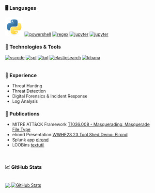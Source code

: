 ### 🖥️ Languages
<a href="https://www.python.org" target="_blank" rel="noreferrer"> <img src="https://raw.githubusercontent.com/devicons/devicon/master/icons/python/python-original.svg" alt="python" width="60" height="60"/></a>
<a href="https://learn.microsoft.com/en-us/powershell/" target="_blank" rel="noreferrer"><img src="https://raw.githubusercontent.com/PowerShell/PowerShell/master/assets/ps_black_64.svg" alt="powershell" width="60" height="60"/></a>
<a href="https://en.wikipedia.org/wiki/Regular_expression" target="_blank" rel="noreferrer"><img src="https://upload.wikimedia.org/wikipedia/commons/6/63/OOjs_UI_icon_regular-expression-progressive.svg" alt="regex" width="60" height="60"/></a>
<a href="https://www.gnu.org/software/bash/" target="_blank" rel="noreferrer"><img src="https://upload.wikimedia.org/wikipedia/commons/thumb/4/4b/Bash_Logo_Colored.svg/1024px-Bash_Logo_Colored.svg.png" alt="jupyter" width="60" height="60"/></a>
<a href="https://jupyter.org/" target="_blank" rel="noreferrer"><img src="https://upload.wikimedia.org/wikipedia/commons/3/38/Jupyter_logo.svg" alt="jupyter" width="60" height="60"/></a>
<!--<a href="https://developer.mozilla.org/en-US/docs/Web/JavaScript" target="_blank" rel="noreferrer"> <img src="https://raw.githubusercontent.com/devicons/devicon/master/icons/javascript/javascript-original.svg" alt="javascript" width="60" height="60"/> </a>-->
<!--<a href="https://www.rust-lang.org" target="_blank" rel="noreferrer"> <img src="https://www.rust-lang.org/logos/rust-logo-blk.svg" alt="rust" width="60" height="60"/> </a>-->
<!--<a href="https://www.go.dev" target="_blank" rel="noreferrer"> <img src="https://www.rust-lang.org/logos/rust-logo-blk.svg" alt="golang" width="60" height="60"/> </a>-->

### 🔧 Technologies & Tools
<a href="https://code.visualstudio.com/" target="_blank"><img src="https://cdn.jsdelivr.net/gh/devicons/devicon/icons/vscode/vscode-original.svg" alt="vscode" width="60" height="60"/></a>
<a href="https://www.splunk.com" target="_blank" rel="noreferrer"><img src="https://ih1.redbubble.net/image.1150703383.0567/st,small,845x845-pad,1000x1000,f8f8f8.jpg" alt="spl" width="60" height="60"/></a>
<a href="https://github.com/microsoft/Kusto-Query-Language" target="_blank" rel="noreferrer"><img src="http://code.benco.io/icon-collection/azure-icons/Azure-Sentinel.svg" alt="kql" width="60" height="60"/></a>
<a href="https://www.elastic.co" target="_blank" rel="noreferrer"><img src="https://www.vectorlogo.zone/logos/elastic/elastic-icon.svg" alt="elasticsearch" width="60" height="60"/></a>
<a href="https://www.elastic.co/kibana" target="_blank" rel="noreferrer"><img src="https://www.vectorlogo.zone/logos/elasticco_kibana/elasticco_kibana-icon.svg" alt="kibana" width="60" height="60"/></a>
<br><br>
<!--<br>
<a href="https://www.docker.com/" target="_blank" rel="noreferrer"> <img src="https://www.svgrepo.com/show/349342/docker.svg" alt="docker" width="60" height="60"/> </a>-->


### 🧠 Experience
- Threat Hunting
- Threat Detection
- Digital Forensics & Incident Response
- Log Analysis

### 📄 Publications
- MITRE ATT&CK Framework [T1036.008 - Masquerading: Masquerade File Type](https://attack.mitre.org/techniques/T1036/008/)
- elrond Presentation [WWHF23 23 Tool Shed Demo: Elrond](https://m.youtube.com/watch?v=vjSHPhDPlks)
- Splunk app [elrond](https://splunkbase.splunk.com/app/6606/)
- LOOBins [textutil](https://github.com/infosecB/LOOBins/pull/96)
<!-- - Volatility3 [<plugin_name>](https://stuxnet999.github.io/volatility/2020/07/04/Writing-Plugins-Volatility.html) -->
<br>

### &#x1f4c8; GitHub Stats
<br>
<a href="https://github.com/cyberg3cko/cyberg3cko">
  <img align="center" src="https://github-readme-stats.vercel.app/api/top-langs/?username=cmdshiftd&hide=perl,css&title_color=ffffff&text_color=c9cacc&icon_color=2bbc8a&bg_color=1d1f21&langs_count=4" />
</a>
<a href="https://github.com/cyberg3cko/cyberg3cko">
  <img align="center" src="https://github-readme-stats.vercel.app/api?username=cmdshiftd&show_icons=true&line_height=33&count_private=true&title_color=ffffff&text_color=c9cacc&icon_color=2bbc8a&bg_color=1d1f21" alt="GitHub Stats" />
</a>

<!-- React to something on GitHub with a ❤️ emoji -->
